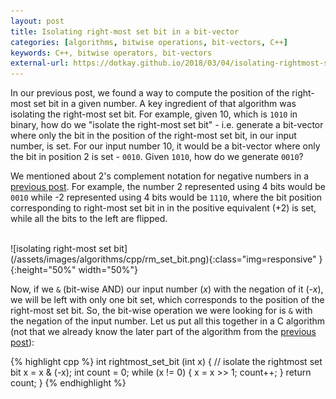 ```yaml
---
layout: post
title: Isolating right-most set bit in a bit-vector
categories: [algorithms, bitwise operations, bit-vectors, C++]
keywords: C++, bitwise operators, bit-vectors
external-url: https://dotkay.github.io/2018/03/04/isolating-rightmost-set-bit
---
```


In our previous post, we found a way to compute the position of the right-most set bit in a given number. A key ingredient of that algorithm was isolating the right-most set bit. For example, given 10, which is `1010` in binary, how do we "isolate the right-most set bit" - i.e. generate a bit-vector where only the bit in the position of the right-most set bit, in our input number, is set. For our input number 10, it would be a bit-vector where only the bit in position 2 is set - `0010`. Given `1010`, how do we generate `0010`? 

We mentioned about 2's complement notation for negative numbers in a [previous post](https://dotkay.github.io/2018/03/03/checking-rightmost-set-bit). For example, the number 2 represented using 4 bits would be `0010` while -2 represented using 4 bits would be `1110`, where the bit position corresponding to right-most set bit in in the positive equivalent (+2) is set, while all the bits to the left are flipped. 

<br>
![isolating right-most set bit](/assets/images/algorithms/cpp/rm_set_bit.png){:class="img=responsive" }{:height="50%" width="50%"}

Now, if we `&` (bit-wise AND) our input number (_x_) with the negation of it (_-x_), we will be left with only one bit set, which corresponds to the position of the right-most set bit. So, the bit-wise operation we were looking for is `&` with the negation of the input number. Let us put all this together in a C algorithm (not that we already know the later part of the algorithm from the [previous post](https://dotkay.github.io/2018/03/03/checking-rightmost-set-bit)):

{% highlight cpp %}
int rightmost_set_bit (int x)
{
  // isolate the rightmost set bit
  x = x & (-x);
  int count = 0;
  while (x != 0)
  {
    x = x >> 1;
    count++;
  }
  return count;
}
{% endhighlight %}
